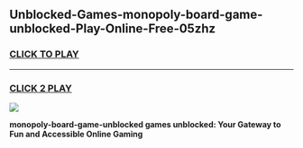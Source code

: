 
## Unblocked-Games-monopoly-board-game-unblocked-Play-Online-Free-05zhz
<h3>
<a href="https://premium76.site?title=monopoly-board-game-unblocked&ref=26A">CLICK TO PLAY</a></h3>
<hr>

<h3>
<a href="https://premium76.site?title=monopoly-board-game-unblocked&ref=26A">CLICK 2 PLAY</a>
  
</h3>

<a href="https://premium76.site?title=monopoly-board-game-unblocked&ref=26A"><img src="https://clearcache.store/games.png"></a>


**monopoly-board-game-unblocked games unblocked: Your Gateway to Fun and Accessible Online Gaming**

